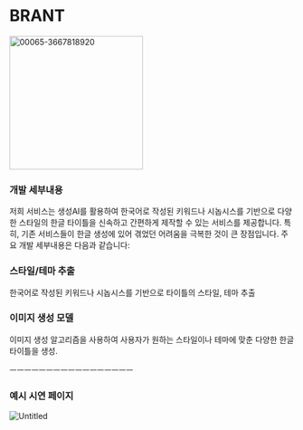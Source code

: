 # BRANT
<img width="236" alt="00065-3667818920" src="https://github.com/user-attachments/assets/95e418f1-d18e-4679-9dcb-c1078473390b">

### 개발 세부내용
저희 서비스는 생성AI를 활용하여 한국어로 작성된 키워드나 시놉시스를 기반으로 다양한 스타일의 한글 타이틀을 신속하고 간편하게 제작할 수 있는 서비스를 제공합니다. 특히, 기존 서비스들이 한글 생성에 있어 겪었던 어려움을 극복한 것이 큰 장점입니다. 주요 개발 세부내용은 다음과 같습니다:



### 스타일/테마 추출
한국어로 작성된 키워드나 시놉시스를 기반으로 타이틀의 스타일, 테마 추출



### 이미지 생성 모델
이미지 생성 알고리즘을 사용하여 사용자가 원하는 스타일이나 테마에 맞춘 다양한 한글 타이틀을 생성.


ㅡㅡㅡㅡㅡㅡㅡㅡㅡㅡㅡㅡㅡㅡㅡㅡㅡ

### 예시 시연 페이지

![Untitled](https://github.com/user-attachments/assets/f58434e6-e006-4a43-9fe1-c5704251a604)
